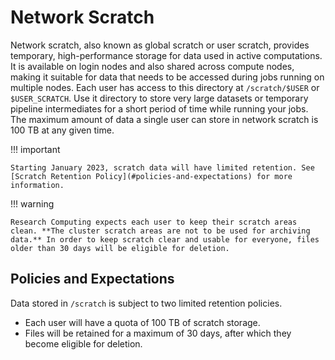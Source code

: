 # Network Scratch

Network scratch, also known as global scratch or user scratch, provides temporary, high-performance storage for data used in active computations. It is available on login nodes and also shared across compute nodes, making it suitable for data that needs to be accessed during jobs running on multiple nodes. Each user has access to this directory at `/scratch/$USER` or `$USER_SCRATCH`. Use it directory to store very large datasets or temporary pipeline intermediates for a short period of time while running your jobs. The maximum amount of data a single user can store in network scratch is 100 TB at any given time.

<!-- markdownlint-disable MD046 -->
!!! important

    Starting January 2023, scratch data will have limited retention. See [Scratch Retention Policy](#policies-and-expectations) for more information.
<!-- markdownlint-enable MD046 -->

<!-- markdownlint-disable MD046 -->
!!! warning

    Research Computing expects each user to keep their scratch areas clean. **The cluster scratch areas are not to be used for archiving data.** In order to keep scratch clear and usable for everyone, files older than 30 days will be eligible for deletion.
<!-- markdownlint-enable MD046 -->

## Policies and Expectations

Data stored in `/scratch` is subject to two limited retention policies.

- Each user will have a quota of 100 TB of scratch storage.
- Files will be retained for a maximum of 30 days, after which they become eligible for deletion.
